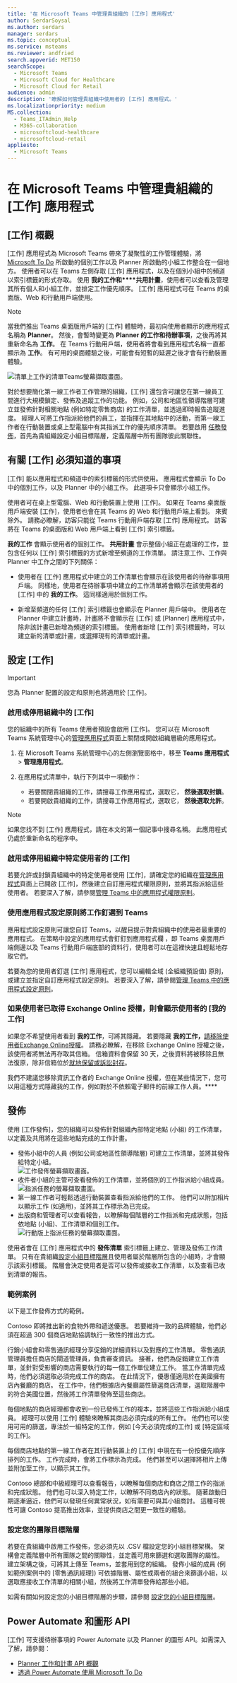 ```yaml
---
title: '在 Microsoft Teams 中管理貴組織的 [工作] 應用程式'
author: SerdarSoysal
ms.author: serdars
manager: serdars
ms.topic: conceptual
ms.service: msteams
ms.reviewer: andfried
search.appverid: MET150
searchScope:
  - Microsoft Teams
  - Microsoft Cloud for Healthcare
  - Microsoft Cloud for Retail
audience: admin
description: '瞭解如何管理貴組織中使用者的 [工作] 應用程式。'
ms.localizationpriority: medium
MS.collection:
  - Teams_ITAdmin_Help
  - M365-collaboration
  - microsoftcloud-healthcare
  - microsoftcloud-retail
appliesto:
  - Microsoft Teams
---
```


# <a name="manage-the-tasks-app-for-your-organization-in-microsoft-teams"></a>在 Microsoft Teams 中管理貴組織的 [工作] 應用程式

## <a name="overview-of-tasks"></a>[工作] 概觀

[工作] 應用程式為 Microsoft Teams 帶來了凝聚性的工作管理體驗，將 [Microsoft To Do](https://todo.microsoft.com/tasks/) 所啟動的個別工作以及 Planner 所啟動的小組工作整合在一個地方。 使用者可以在 Teams 左側存取 [工作] 應用程式，以及在個別小組中的頻道以索引標籤的形式存取。 使用 **我的工作和****共用計畫**，使用者可以查看及管理其所有個人和小組工作，並排定工作優先順序。 [工作] 應用程式可在 Teams 的桌面版、Web 和行動用戶端使用。

> [!NOTE]
> 當我們推出 Teams 桌面版用戶端的 [工作] 體驗時，最初向使用者顯示的應用程式名稱為 **Planner**。 然後，會暫時變更為 **Planner 的工作和待辦事項**，之後再將其重新命名為 **工作**。 在 Teams 行動用戶端，使用者將會看到應用程式名稱一直都顯示為 **工作**。 有可用的桌面體驗之後，可能會有短暫的延遲之後才會有行動裝置體驗。

   ![清單上工作的清單Teams螢幕擷取畫面。](media/manage-tasks-app-tasks.png)

對於想要簡化第一線工作者工作管理的組織，[工作] 還包含可讓您在第一線員工間進行大規模鎖定、發佈及追蹤工作的功能。 例如，公司和地區性領導階層可建立並發佈針對相關地點 (例如特定零售商店) 的工作清單，並透過即時報告追蹤進度。 經理人可將工作指派給他們的員工，並指揮在其地點中的活動，而第一線工作者在行動裝置或桌上型電腦中有其指派工作的優先順序清單。 若要啟用 [任務發佈](#task-publishing)，首先為貴組織設定小組目標階層，定義階層中所有團隊彼此關聯性。

## <a name="what-you-need-to-know-about-tasks"></a>有關 [工作] 必須知道的事項

[工作] 能以應用程式和頻道中的索引標籤的形式供使用。 應用程式會顯示 To Do 中的個別工作，以及 Planner 中的小組工作。 此選項卡只會顯示小組工作。

使用者可在桌上型電腦、Web 和行動裝置上使用 [工作]。 如果在 Teams 桌面版用戶端安裝 [工作]，使用者也會在其 Teams 的 Web 和行動用戶端上看到。 來賓除外。 請務必瞭解，訪客只能從 Teams 行動用戶端存取 [工作] 應用程式。 訪客將在 Teams 的桌面版和 Web 用戶端上看到 [工作] 索引標籤。

**我的工作** 會顯示使用者的個別工作。 **共用計畫** 會示整個小組正在處理的工作，並包含任何以 [工作] 索引標籤的方式新增至頻道的工作清單。 請注意工作、工作與 Planner 中工作之間的下列關係：

- 使用者在 [工作] 應用程式中建立的工作清單也會顯示在該使用者的待辦事項用戶端。 同樣地，使用者在待辦事項中建立的工作清單將會顯示在該使用者的 [工作] 中的 **我的工作**。 這同樣適用於個別工作。

- 新增至頻道的任何 [工作] 索引標籤也會顯示在 Planner 用戶端中。 使用者在 Planner 中建立計畫時，計畫將不會顯示在 [工作] 或 [Planner] 應用程式中，除非該計畫已新增為頻道的索引標籤。 使用者新增 [工作] 索引標籤時，可以建立新的清單或計畫，或選擇現有的清單或計畫。

## <a name="set-up-tasks"></a>設定 [工作]

> [!IMPORTANT]
> 您為 Planner 配置的設定和原則也將適用於 [工作]。

### <a name="enable-or-disable-tasks-in-your-organization"></a>啟用或停用組織中的 [工作]

您的組織中的所有 Teams 使用者預設會啟用 [工作]。 您可以在 Microsoft Teams 系統管理中心的[管理應用程式](manage-apps.md)頁面上關閉或開啟組織層級的應用程式。

1. 在 Microsoft Teams 系統管理中心的左側瀏覽窗格中，移至 **Teams 應用程式** > **管理應用程式**。
2. 在應用程式清單中，執行下列其中一項動作：

    - 若要關閉貴組織的工作，請搜尋工作應用程式，選取它， **然後選取封鎖**。
    - 若要開啟貴組織的工作，請搜尋工作應用程式，選取它， **然後選取允許**。

> [!NOTE]
> 如果您找不到 [工作] 應用程式，請在本文的第一個記事中搜尋名稱。 此應用程式仍處於重新命名的程序中。

### <a name="enable-or-disable-tasks-for-specific-users-in-your-organization"></a>啟用或停用組織中特定使用者的 [工作]

若要允許或封鎖貴組織中的特定使用者使用 [工作]，請確定您的組織在[管理應用程式](manage-apps.md)頁面上已開啟 [工作]，然後建立自訂應用程式權限原則，並將其指派給這些使用者。 若要深入了解，請參閱[管理 Teams 中的應用程式權限原則](teams-app-permission-policies.md)。

### <a name="use-an-app-setup-policy-to-pin-tasks-to-teams"></a>使用應用程式設定原則將工作釘選到 Teams

應用程式設定原則可讓您自訂 Teams，以醒目提示對貴組織中的使用者最重要的應用程式。 在策略中設定的應用程式會釘釘到應用程式欄 ，即 Teams 桌面用戶端側邊以及 Teams 行動用戶端底部的資料行，使用者可以在這裡快速且輕鬆地存取它們。

若要為您的使用者釘選 [工作] 應用程式，您可以編輯全域 (全組織預設值) 原則，或建立並指定自訂應用程式設定原則。 若要深入了解，請參閱[管理 Teams 中的應用程式設定原則](teams-app-setup-policies.md)。

### <a name="a-users-my-tasks-is-visible-if-the-user-is-licensed-for-exchange-online"></a>如果使用者已取得 Exchange Online 授權，則會顯示使用者的 [我的工作]

如果您不希望使用者看到 **我的工作**，可將其隱藏。 若要隱藏 **我的工作，**[請移除使用者Exchange Online授權](/microsoft-365/admin/manage/remove-licenses-from-users)。 請務必瞭解，在移除 Exchange Online 授權之後，該使用者將無法再存取其信箱。  信箱資料會保留 30 天，之後資料將被移除且無法復原，除非信箱位於[就地保留或訴訟封存](/exchange/security-and-compliance/in-place-and-litigation-holds)。

我們不建議您移除資訊工作者的 Exchange Online 授權，但在某些情況下，您可以用這種方式隱藏我的工作，例如對於不依賴電子郵件的前線工作人員。****

## <a name="task-publishing"></a>發佈

使用 [工作發佈]，您的組織可以發佈針對組織內部特定地點 (小組) 的工作清單，以定義及共用將在這些地點完成的工作計畫。

- 發佈小組中的人員 (例如公司或地區性領導階層) 可建立工作清單，並將其發佈給特定小組。<br>
    ![工作發佈螢幕擷取畫面。](media/manage-tasks-app-publish.png)
- 收件者小組的主管可查看發佈的工作清單，並將個別的工作指派給小組成員。<br>
    ![指派任務的螢幕擷取畫面。](media/manage-tasks-app-assign.png)
- 第一線工作者可輕鬆透過行動裝置查看指派給他們的工作。 他們可以附加相片以顯示工作 (如適用)，並將其工作標示為已完成。
- 出版商和管理者可以查看報告，以瞭解每個階層的工作指派和完成狀態，包括依地點 (小組)、工作清單和個別工作。<br>
    ![行動版上指派任務的螢幕擷取畫面。](media/manage-tasks-app-reporting.png)

使用者會在 [工作] 應用程式中的 **發佈清單** 索引標籤上建立、管理及發佈工作清單。 只有在貴組織[設定小組目標階層](#set-up-your-team-targeting-hierarchy)且使用者屬於階層所包含的小組時，才會顯示該索引標籤。 階層會決定使用者是否可以發佈或接收工作清單，以及查看已收到清單的報告。

### <a name="example-scenario"></a>範例案例

以下是工作發佈方式的範例。

Contoso 即將推出新的食物外帶和遞送優惠。 若要維持一致的品牌體驗，他們必須在超過 300 個商店地點協調執行一致性的推出方式。

行銷小組會和零售通訊經理分享促銷的詳細資料以及對應的工作清單。 零售通訊管理員擔任商店的閘道管理員，負責審查資訊。 接著，他們為促銷建立工作清單，並針對受影響的商店需要執行的每一個工作單位建立工作。 當工作清單完成時，他們必須選取必須完成工作的商店。 在此情況下，優惠僅適用於在美國擁有店內餐廳的商店。 在工作中，他們根據店內餐廳屬性篩選商店清單，選取階層中的符合美國位置，然後將工作清單發佈至這些商店。

每個地點的商店經理都會收到一份已發佈工作的複本，並將這些工作指派給小組成員。 經理可以使用 [工作] 體驗來瞭解其商店必須完成的所有工作。 他們也可以使用可用的篩選，專注於一組特定的工作，例如 [今天必須完成的工作] 或 [特定區域的工作]。

每個商店地點的第一線工作者在其行動裝置上的 [工作] 中現在有一份按優先順序排列的工作。 工作完成時，會將工作標示為完成。 他們甚至可以選擇將相片上傳並附加至工作，以顯示其工作。

Contoso 總部和中級經理可以查看報告，以瞭解每個商店和商店之間工作的指派和完成狀態。 他們也可以深入特定工作，以瞭解不同商店內的狀態。 隨著啟動日期逐漸逼近，他們可以發現任何異常狀況，如有需要可與其小組商討。 這種可視性可讓 Contoso 提高推出效率，並提供商店之間更一致性的體驗。

### <a name="set-up-your-team-targeting-hierarchy"></a>設定您的團隊目標階層

若要在貴組織中啟用工作發佈，您必須先以 .CSV 檔設定您的小組目標架構。 架構會定義階層中所有團隊之間的關聯性，並定義可用來篩選和選取團隊的屬性。 建立架構之後，可將其上傳至 Teams，並套用到您的組織。 發佈小組的成員 (例如範例案例中的 [零售通訊經理]) 可依據階層、屬性或兩者的組合來篩選小組，以選取應接收工作清單的相關小組，然後將工作清單發佈給那些小組。

如需有關如何設定您的小組目標階層的步驟，請參閱 [設定您的小組目標階層](set-up-your-team-hierarchy.md)。

## <a name="power-automate-and-graph-api"></a>Power Automate 和圖形 API

[工作] 可支援待辦事項的 Power Automate 以及 Planner 的圖形 API。如需深入了解，請參閱：

- [Planner 工作和計畫 API 概觀](/graph/planner-concept-overview)
- [透過 Power Automate 使用 Microsoft To Do](https://support.office.com/article/using-microsoft-to-do-with-power-automate-526e8f75-217b-46e0-9e06-44780b72c295)